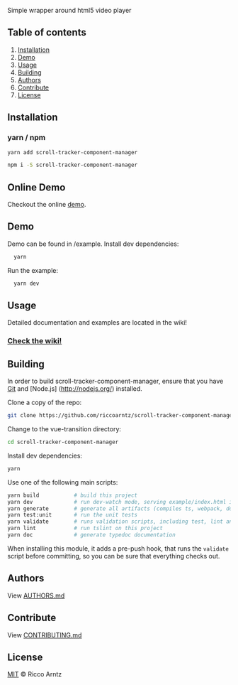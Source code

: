 Simple wrapper around html5 video player

## Table of contents

1. [Installation](#installation)
2. [Demo](#demo)
3. [Usage](#usage)
4. [Building](#building)
5. [Authors](#authors)
6. [Contribute](#contribute)
7. [License](#license)

## Installation
### yarn / npm

```sh
yarn add scroll-tracker-component-manager
```

```sh
npm i -S scroll-tracker-component-manager
```

## Online Demo
Checkout the online [demo](https://riccoarntz.github.io/scroll-tracker-component-manager/example/).


## Demo
Demo can be found in /example.
Install dev dependencies:
```sh
  yarn
```
Run the example:
```sh
  yarn dev
```

## Usage
Detailed documentation and examples are located in the wiki!

### [Check the wiki!](https://github.com/riccoarntz/scroll-tracker-component-manager/wiki)


## Building

In order to build scroll-tracker-component-manager, ensure that you have [Git](http://git-scm.com/downloads) and [Node.js]
(http://nodejs.org/) installed.

Clone a copy of the repo:
```sh
git clone https://github.com/riccoarntz/scroll-tracker-component-manager.git
```

Change to the vue-transition directory:
```sh
cd scroll-tracker-component-manager
```

Install dev dependencies:
```sh
yarn
```

Use one of the following main scripts:
```sh
yarn build           # build this project
yarn dev             # run dev-watch mode, serving example/index.html in the browser
yarn generate        # generate all artifacts (compiles ts, webpack, docs and coverage)
yarn test:unit       # run the unit tests
yarn validate        # runs validation scripts, including test, lint and coverage check
yarn lint            # run tslint on this project
yarn doc             # generate typedoc documentation
```

When installing this module, it adds a pre-push hook, that runs the `validate`
script before committing, so you can be sure that everything checks out.


## Authors
View [AUTHORS.md](./AUTHORS.md)

## Contribute
View [CONTRIBUTING.md](./CONTRIBUTING.md)

## License
[MIT](./LICENSE) © Ricco Arntz

